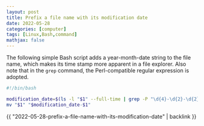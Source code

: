 ```yaml
---
layout: post
title: Prefix a file name with its modification date
date: 2022-05-28
categories: [computer]
tags: [Linux,Bash,command]
mathjax: false
---
```


The following simple Bash script adds a year-month-date string to the file name, which makes its time stamp more apparent in a file explorer. Also note that in the `grep` command, the Perl-compatible regular expression is adopted.

```bash
#!/bin/bash

modification_date=$(ls -l "$1" --full-time | grep -P "\d{4}-\d{2}-\d{2}" -o)
mv "$1" "$modification_date-$1"
```

{{ "2022-05-28-prefix-a-file-name-with-its-modification-date" | backlink }}
